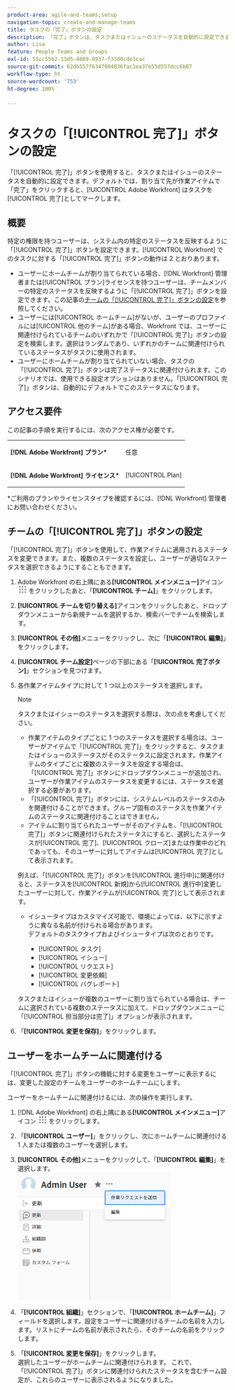 ```yaml
---
product-area: agile-and-teams;setup
navigation-topic: create-and-manage-teams
title: タスクの「完了」ボタンの設定
description: 「完了」ボタンは、タスクまたはイシューのステータスを自動的に設定できます。デフォルトでは、割り当て先が作業アイテムで「完了」をクリックすると、Adobe Workfront はタスクを完了としてマークします。
author: Lisa
feature: People Teams and Groups
exl-id: 55cc5562-13d5-4089-8937-f33d0cde3cac
source-git-commit: 62db557f6347004836fac1ea37e55d557dcc6b87
workflow-type: ht
source-wordcount: '753'
ht-degree: 100%

---
```


# タスクの「[!UICONTROL 完了]」ボタンの設定

「[!UICONTROL 完了]」ボタンを使用すると、タスクまたはイシューのステータスを自動的に設定できます。デフォルトでは、割り当て先が作業アイテムで「完了」をクリックすると、[!UICONTROL Adobe Workfront] はタスクを[!UICONTROL 完了]としてマークします。

## 概要

特定の権限を持つユーザーは、システム内の特定のステータスを反映するように「[!UICONTROL 完了]」ボタンを設定できます。[!UICONTROL Workfront] でのタスクに対する「[!UICONTROL 完了]」ボタンの動作は 2 とおりあります。

* ユーザーにホームチームが割り当てられている場合、[!DNL Workfront] 管理者または[!UICONTROL プラン]ライセンスを持つユーザーは、チームメンバーの特定のステータスを反映するように「[!UICONTROL 完了]」ボタンを設定できます。この記事の[チームの「[!UICONTROL 完了]」ボタンの設定](#configure-the-uicontrol-done-button-for-a-team)を参照してください。
* ユーザーには[!UICONTROL ホームチーム]がないが、ユーザーのプロファイルには[!UICONTROL 他のチーム]がある場合、Workfront では、ユーザーに関連付けられているチームのいずれかで「[!UICONTROL 完了]」ボタンの設定を検索します。選択はランダムであり、いずれかのチームに関連付けられているステータスがタスクに使用されます。
* ユーザーにホームチームが割り当てられていない場合、タスクの「[!UICONTROL 完了]」ボタンは完了ステータスに関連付けられます。このシナリオでは、使用できる設定オプションはありません。「[!UICONTROL 完了]」ボタンは、自動的にデフォルトでこのステータスになります。

## アクセス要件

この記事の手順を実行するには、次のアクセス権が必要です。

<table style="table-layout:auto"> 
 <col> 
 </col> 
 <col> 
 </col> 
 <tbody> 
  <tr> 
   <td role="rowheader"><strong><p>[!DNL Adobe Workfront] プラン*</strong></p></td> 
   <td> <p>任意</p> </td> 
  </tr> 
  <tr> 
   <td role="rowheader"><strong><p>[!DNL Adobe Workfront] ライセンス*</strong></p></td> 
   <td> <p>[!UICONTROL Plan] </p> </td> 
  </tr> 
 </tbody> 
</table>

&#42;ご利用のプランやライセンスタイプを確認するには、[!DNL Workfront] 管理者にお問い合わせください。

## チームの「[!UICONTROL 完了]」ボタンの設定

「[!UICONTROL 完了]」ボタンを使用して、作業アイテムに適用されるステータスを変更できます。また、複数のステータスを設定し、ユーザーが適切なステータスを選択できるようにすることもできます。

1. Adobe Workfront の右上隅にある&#x200B;**[!UICONTROL メインメニュー]**&#x200B;アイコン ![](assets/main-menu-icon.png) をクリックしたあと、「**[!UICONTROL チーム]**」をクリックします。

1. **[!UICONTROL チームを切り替える]**&#x200B;アイコンをクリックしたあと、ドロップダウンメニューから新規チームを選択するか、検索バーでチームを検索します。
1. **[!UICONTROL その他]**&#x200B;メニューをクリックし、次に「**[!UICONTROL 編集]**」をクリックします。
1. **[!UICONTROL チーム設定]**&#x200B;ページの下部にある「**[!UICONTROL 完了ボタン]**」セクションを見つけます。

1. 各作業アイテムタイプに対して 1 つ以上のステータスを選択します。

   >[!NOTE]
   >
   >タスクまたはイシューのステータスを選択する際は、次の点を考慮してください。
   >
   >* 作業アイテムのタイプごとに 1 つのステータスを選択する場合は、ユーザーがアイテムで「[!UICONTROL 完了]」をクリックすると、タスクまたはイシューのステータスがそのステータスに設定されます。作業アイテムのタイプごとに複数のステータスを設定する場合は、「[!UICONTROL 完了]」ボタンにドロップダウンメニューが追加され、ユーザーが作業アイテムのステータスを変更するには、ステータスを選択する必要があります。
   >* 「[!UICONTROL 完了]」ボタンには、システムレベルのステータスのみを関連付けることができます。グループ固有のステータスを作業アイテムのステータスに関連付けることはできません。
   >* アイテムに割り当てられたユーザーがそのアイテムを、「[!UICONTROL 完了]」ボタンに関連付けられたステータスにすると、選択したステータスが[!UICONTROL 完了]、[!UICONTROL クローズ]または作業中のどれであっても、そのユーザーに対してアイテムは[!UICONTROL 完了]として表示されます。
   >   
   >   
   >  例えば、「[!UICONTROL 完了]」ボタンを[!UICONTROL 進行中]に関連付けると、ステータスを[!UICONTROL 新規]から[!UICONTROL 進行中]変更したユーザーに対して、作業アイテムが[!UICONTROL 完了]として表示されます。
   >   
   >* イシュータイプはカスタマイズ可能で、環境によっては、以下に示すように異なる名前が付けられる場合があります。\
   >  デフォルトのタスクタイプおよびイシュータイプは次のとおりです。
   >     
   >   * [!UICONTROL タスク]
   >   * [!UICONTROL イシュー]
   >   * [!UICONTROL リクエスト]
   >   * [!UICONTROL 変更依頼]
   >   * [!UICONTROL バグレポート]

   タスクまたはイシューが複数のユーザーに割り当てられている場合は、チームに選択されている複数のステータスに加えて、ドロップダウンメニューに「[!UICONTROL 担当部分は完了]」オプションが表示されます。

1. 「**[!UICONTROL 変更を保存]**」をクリックします。

## ユーザーをホームチームに関連付ける

「[!UICONTROL 完了]」ボタンの機能に対する変更をユーザーに表示するには、変更した設定のチームをユーザーのホームチームにします。

ユーザーをホームチームに関連付けるには、次の操作を実行します。

1. [!DNL Adobe Workfront] の右上隅にある&#x200B;**[!UICONTROL メインメニュー]**&#x200B;アイコン ![](assets/main-menu-icon.png) をクリックします。

1. 「**[!UICONTROL ユーザー]**」をクリックし、次にホームチームに関連付ける 1 人または複数のユーザーを選択します。
1. **[!UICONTROL その他]**&#x200B;メニューをクリックして、「**[!UICONTROL 編集]**」を選択します。\
   ![](assets/user-settings-nwe-350x291.png)

1. 「**[!UICONTROL 組織]**」セクションで、「**[!UICONTROL ホームチーム]**」フィールドを選択します。設定をユーザーに関連付けるチームの名前を入力します。リストにチームの名前が表示されたら、そのチームの名前をクリックします。

1. 「**[!UICONTROL 変更を保存]**」をクリックします。\
   選択したユーザーがホームチームに関連付けられます。
これで、「[!UICONTROL 完了]」ボタンに関連付けられたステータスを含むチーム設定が、これらのユーザーに表示されるようになりました。
